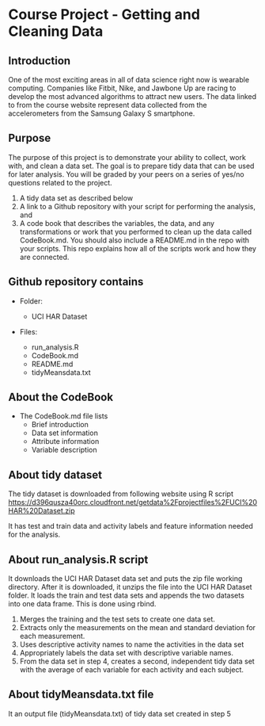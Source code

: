 # Course Project - Getting and Cleaning Data


## Introduction

One of the most exciting areas in all of data science right now is wearable computing. Companies like Fitbit, Nike, and Jawbone Up are racing to develop the most advanced algorithms to attract new users. The data linked to from the course website represent data collected from the accelerometers from the Samsung Galaxy S smartphone.

## Purpose

The purpose of this project is to demonstrate your ability to collect, work with, and clean a data set. The goal is to prepare tidy data that can be used for later analysis. You will be graded by your peers on a series of yes/no questions related to the project. 
1. A tidy data set as described below
2. A link to a Github repository with your script for performing the analysis, and 
3. A code book that describes the variables, the data, and any transformations or work that you performed to clean up the data called CodeBook.md. 
   You should also include a README.md in the repo with your scripts. 
   This repo explains how all of the scripts work and how they are connected.


## Github repository contains

* Folder:
    + UCI HAR Dataset

* Files:
    + run_analysis.R 
    + CodeBook.md
    + README.md
    + tidyMeansdata.txt 


## About the CodeBook

* The CodeBook.md file lists
   + Brief introduction
   + Data set information
   + Attribute information 
   + Variable description


## About tidy dataset

The tidy dataset is downloaded from following website using R script
https://d396qusza40orc.cloudfront.net/getdata%2Fprojectfiles%2FUCI%20HAR%20Dataset.zip 

It has test and train data and activity labels and feature information needed for the analysis.


## About run_analysis.R script 

It downloads the UCI HAR Dataset data set and puts the zip file working directory.  After it is downloaded, it unzips the file into the UCI HAR Dataset folder. 
It loads the train and test data sets and appends the two datasets into one data frame. This is done using rbind.

1. Merges the training and the test sets to create one data set.
2. Extracts only the measurements on the mean and standard deviation for each measurement. 
3. Uses descriptive activity names to name the activities in the data set
4. Appropriately labels the data set with descriptive variable names. 
5. From the data set in step 4, creates a second, independent tidy data set with the average of each variable for each activity and each subject.


## About tidyMeansdata.txt file

It an output file (tidyMeansdata.txt) of tidy data set created in step 5 

